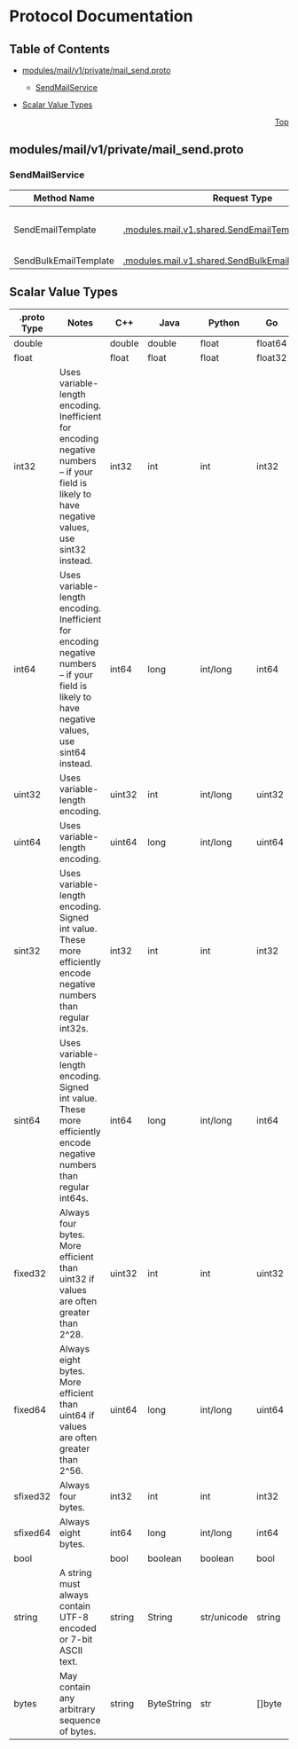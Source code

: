 # Protocol Documentation
<a name="top"></a>

## Table of Contents

- [modules/mail/v1/private/mail_send.proto](#modules_mail_v1_private_mail_send-proto)
    - [SendMailService](#modules-mail-v1-private-SendMailService)
  
- [Scalar Value Types](#scalar-value-types)



<a name="modules_mail_v1_private_mail_send-proto"></a>
<p align="right"><a href="#top">Top</a></p>

## modules/mail/v1/private/mail_send.proto


 

 

 


<a name="modules-mail-v1-private-SendMailService"></a>

### SendMailService


| Method Name | Request Type | Response Type | Description |
| ----------- | ------------ | ------------- | ------------|
| SendEmailTemplate | [.modules.mail.v1.shared.SendEmailTemplateRequest](#modules-mail-v1-shared-SendEmailTemplateRequest) | [.modules.mail.v1.shared.SendEmailTemplateResponse](#modules-mail-v1-shared-SendEmailTemplateResponse) | SendMail sends a mail to the recipient. |
| SendBulkEmailTemplate | [.modules.mail.v1.shared.SendBulkEmailTemplateRequest](#modules-mail-v1-shared-SendBulkEmailTemplateRequest) | [.modules.mail.v1.shared.SendBulkEmailTemplateResponse](#modules-mail-v1-shared-SendBulkEmailTemplateResponse) |  |

 



## Scalar Value Types

| .proto Type | Notes | C++ | Java | Python | Go | C# | PHP | Ruby |
| ----------- | ----- | --- | ---- | ------ | -- | -- | --- | ---- |
| <a name="double" /> double |  | double | double | float | float64 | double | float | Float |
| <a name="float" /> float |  | float | float | float | float32 | float | float | Float |
| <a name="int32" /> int32 | Uses variable-length encoding. Inefficient for encoding negative numbers – if your field is likely to have negative values, use sint32 instead. | int32 | int | int | int32 | int | integer | Bignum or Fixnum (as required) |
| <a name="int64" /> int64 | Uses variable-length encoding. Inefficient for encoding negative numbers – if your field is likely to have negative values, use sint64 instead. | int64 | long | int/long | int64 | long | integer/string | Bignum |
| <a name="uint32" /> uint32 | Uses variable-length encoding. | uint32 | int | int/long | uint32 | uint | integer | Bignum or Fixnum (as required) |
| <a name="uint64" /> uint64 | Uses variable-length encoding. | uint64 | long | int/long | uint64 | ulong | integer/string | Bignum or Fixnum (as required) |
| <a name="sint32" /> sint32 | Uses variable-length encoding. Signed int value. These more efficiently encode negative numbers than regular int32s. | int32 | int | int | int32 | int | integer | Bignum or Fixnum (as required) |
| <a name="sint64" /> sint64 | Uses variable-length encoding. Signed int value. These more efficiently encode negative numbers than regular int64s. | int64 | long | int/long | int64 | long | integer/string | Bignum |
| <a name="fixed32" /> fixed32 | Always four bytes. More efficient than uint32 if values are often greater than 2^28. | uint32 | int | int | uint32 | uint | integer | Bignum or Fixnum (as required) |
| <a name="fixed64" /> fixed64 | Always eight bytes. More efficient than uint64 if values are often greater than 2^56. | uint64 | long | int/long | uint64 | ulong | integer/string | Bignum |
| <a name="sfixed32" /> sfixed32 | Always four bytes. | int32 | int | int | int32 | int | integer | Bignum or Fixnum (as required) |
| <a name="sfixed64" /> sfixed64 | Always eight bytes. | int64 | long | int/long | int64 | long | integer/string | Bignum |
| <a name="bool" /> bool |  | bool | boolean | boolean | bool | bool | boolean | TrueClass/FalseClass |
| <a name="string" /> string | A string must always contain UTF-8 encoded or 7-bit ASCII text. | string | String | str/unicode | string | string | string | String (UTF-8) |
| <a name="bytes" /> bytes | May contain any arbitrary sequence of bytes. | string | ByteString | str | []byte | ByteString | string | String (ASCII-8BIT) |

